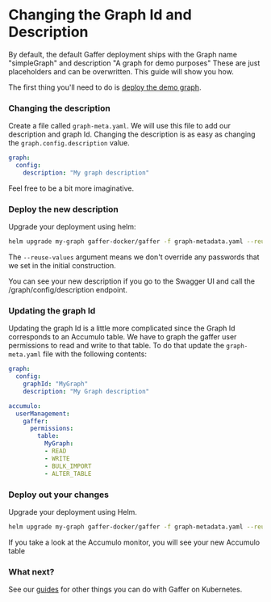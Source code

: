 Changing the Graph Id and Description
=======================================
By default, the default Gaffer deployment ships with the Graph name "simpleGraph" and description "A  graph for demo purposes" These are just placeholders and can be overwritten. This guide will show you how.

The first thing you'll need to do is [deploy the demo graph](./deploy-demo-graph.md).

### Changing the description
Create a file called `graph-meta.yaml`. We will use this file to add our description and graph Id.
Changing the description is as easy as changing the `graph.config.description` value.
```yaml
graph:
  config:
    description: "My graph description"
```
Feel free to be a bit more imaginative.

### Deploy the new description
Upgrade your deployment using helm:

```bash
helm upgrade my-graph gaffer-docker/gaffer -f graph-metadata.yaml --reuse-values
```

The `--reuse-values` argument means we don't override any passwords that we set in the initial construction.

You can see your new description if you go to the Swagger UI and call the /graph/config/description endpoint.

### Updating the graph Id
Updating the graph Id is a little more complicated since the Graph Id corresponds to an Accumulo table. We have to graph the gaffer user permissions to read and write to that table. To do that update the `graph-meta.yaml` file with the following contents:
```yaml
graph:
  config:
    graphId: "MyGraph"
    description: "My Graph description"

accumulo:
  userManagement:
    gaffer:
      permissions:
        table:
          MyGraph:
          - READ
          - WRITE
          - BULK_IMPORT
          - ALTER_TABLE
```

### Deploy out your changes
Upgrade your deployment using Helm.
```bash
helm upgrade my-graph gaffer-docker/gaffer -f graph-metadata.yaml --reuse-values
```

If you take a look at the Accumulo monitor, you will see your new Accumulo table

### What next?
See our [guides](./guides.md) for other things you can do with Gaffer on Kubernetes.